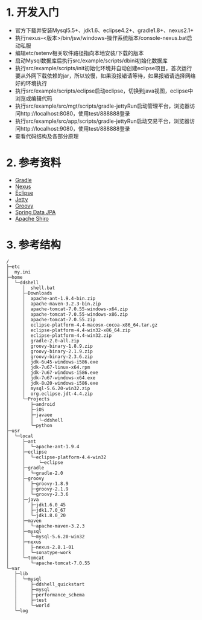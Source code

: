 # 1. 开发入门

- 官方下载并安装Mysql5.5+、jdk1.6、eclipse4.2+、gradle1.8+、nexus2.1+
- 执行nexus-<版本>/bin/jsw/windows-操作系统版本/console-nexus.bat启动私服
- 编辑etc/setenv相关软件路径指向本地安装/下载的版本
- 启动Mysql数据库后执行src/example/scripts/dbini初始化数据库
- 执行src/example/scripts/init初始化环境并自动创建eclipse项目，首次运行要从外网下载依赖的jar，所以较慢，如果没报错请等待，如果报错请选择网络好的环境执行
- 执行src/example/scripts/eclipse启动eclipse，切换到java视图，eclipse中浏览或编辑代码
- 执行src/example/src/mgt/scripts/gradle-jettyRun启动管理平台，浏览器访问http://localhost:8080，使用test/888888登录
- 执行src/example/src/app/scripts/gradle-jettyRun启动交易平台，浏览器访问http://localhost:9080，使用test/888888登录
- 查看代码结构及各部分原理

# 2. 参考资料
- [Gradle](http://www.gradle.org/)
- [Nexus](http://www.sonatype.org/nexus/)
- [Eclipse](http://download.eclipse.org/eclipse/downloads/)
- [Jetty](http://www.gradle.org/docs/current/userguide/userguide_single.html#jetty_plugin)
- [Groovy](http://groovy.codehaus.org/)
- [Spring Data JPA](https://www.ibm.com/developerworks/cn/opensource/os-cn-spring-jpa/)
- [Apache Shiro](https://www.ibm.com/developerworks/cn/java/j-lo-shiro/)

# 3. 参考结构
    /
    ├─etc
    │  my.ini
    ├─home
    │  └─ddshell
    │     │  shell.bat
    │     ├─Downloads
    │     │  apache-ant-1.9.4-bin.zip
    │     │  apache-maven-3.2.3-bin.zip
    │     │  apache-tomcat-7.0.55-windows-x64.zip
    │     │  apache-tomcat-7.0.55-windows-x86.zip
    │     │  apache-tomcat-7.0.55.zip
    │     │  eclipse-platform-4.4-macosx-cocoa-x86_64.tar.gz
    │     │  eclipse-platform-4.4-win32-x86_64.zip
    │     │  eclipse-platform-4.4-win32.zip
    │     │  gradle-2.0-all.zip
    │     │  groovy-binary-1.8.9.zip
    │     │  groovy-binary-2.1.9.zip
    │     │  groovy-binary-2.3.6.zip
    │     │  jdk-6u45-windows-i586.exe
    │     │  jdk-7u67-linux-x64.rpm
    │     │  jdk-7u67-windows-i586.exe
    │     │  jdk-7u67-windows-x64.exe
    │     │  jdk-8u20-windows-i586.exe
    │     │  mysql-5.6.20-win32.zip
    │     │  org.eclipse.jdt-4.4.zip
    │     └─Projects
    │        ├─android
    │        ├─iOS
    │        ├─javaee
    │        │  └─ddshell
    │        └─python
    ├─usr
    │  └─local
    │     ├─ant
    │     │  └─apache-ant-1.9.4
    │     ├─eclipse
    │     │  └─eclipse-platform-4.4-win32
    │     │     └─eclipse
    │     ├─gradle
    │     │  └─gradle-2.0
    │     ├─groovy
    │     │  ├─groovy-1.8.9
    │     │  ├─groovy-2.1.9
    │     │  └─groovy-2.3.6
    │     ├─java
    │     │  ├─jdk1.6.0_45
    │     │  ├─jdk1.7.0_67
    │     │  └─jdk1.8.0_20
    │     ├─maven
    │     │  └─apache-maven-3.2.3
    │     ├─mysql
    │     │  └─mysql-5.6.20-win32
    │     ├─nexus
    │     │  ├─nexus-2.8.1-01
    │     │  └─sonatype-work
    │     └─tomcat
    │        └─apache-tomcat-7.0.55
    └─var
       ├─lib
       │  └─mysql
       │     ├─ddshell_quickstart
       │     ├─mysql
       │     ├─performance_schema
       │     ├─test
       │     └─world
       └─log
